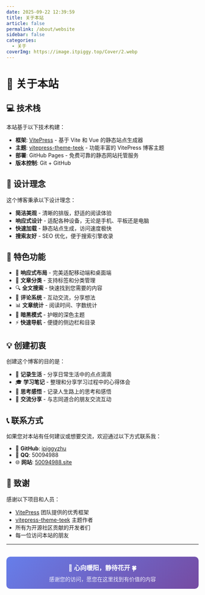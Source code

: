 ```yaml
---
date: 2025-09-22 12:39:59
title: 关于本站
article: false
permalink: /about/website
sidebar: false
categories:
  - 关于
coverImg: https://image.itpiggy.top/Cover/2.webp
---
```


# 🎉 关于本站

## 💻 技术栈

本站基于以下技术构建：

- **框架**: [VitePress](https://vitepress.dev/) - 基于 Vite 和 Vue 的静态站点生成器
- **主题**: [vitepress-theme-teek](https://github.com/Kele-Bingtang/vitepress-theme-teek) - 功能丰富的 VitePress 博客主题
- **部署**: GitHub Pages - 免费可靠的静态网站托管服务
- **版本控制**: Git + GitHub

## 🎨 设计理念

这个博客秉承以下设计理念：

- **简洁美观** - 清晰的排版，舒适的阅读体验
- **响应式设计** - 适配各种设备，无论是手机、平板还是电脑
- **快速加载** - 静态站点生成，访问速度极快
- **搜索友好** - SEO 优化，便于搜索引擎收录

## 🚀 特色功能

- 📱 **响应式布局** - 完美适配移动端和桌面端
- 🎯 **文章分类** - 支持标签和分类管理
- 🔍 **全文搜索** - 快速找到您需要的内容
- 💬 **评论系统** - 互动交流，分享想法
- 📊 **文章统计** - 阅读时间、字数统计
- 🌙 **暗黑模式** - 护眼的深色主题
- ⚡ **快速导航** - 便捷的侧边栏和目录

## 💡 创建初衷

创建这个博客的目的是：

- 📝 **记录生活** - 分享日常生活中的点点滴滴
- 🎓 **学习笔记** - 整理和分享学习过程中的心得体会
- 💭 **思考感悟** - 记录人生路上的思考和感悟
- 🤝 **交流分享** - 与志同道合的朋友交流互动

## 📞 联系方式

如果您对本站有任何建议或想要交流，欢迎通过以下方式联系我：

- 🐙 **GitHub**: [ipiggyzhu](https://github.com/ipiggyzhu)
- 💬 **QQ**: 50094988
- 🌐 **网站**: [50094988.site](https://50094988.site)

## 🙏 致谢

感谢以下项目和人员：

- [VitePress](https://vitepress.dev/) 团队提供的优秀框架
- [vitepress-theme-teek](https://github.com/Kele-Bingtang/vitepress-theme-teek) 主题作者
- 所有为开源社区贡献的开发者们
- 每一位访问本站的朋友

---

<div style="text-align: center; margin-top: 2rem; padding: 1rem; background: linear-gradient(135deg, #667eea 0%, #764ba2 100%); border-radius: 10px; color: white;">
  <h3 style="margin: 0; color: white;">🧡 心向暖阳，静待花开 🍀</h3>
  <p style="margin: 0.5rem 0 0 0; opacity: 0.9;">感谢您的访问，愿您在这里找到有价值的内容</p>
</div>
